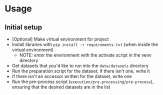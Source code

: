 # Usage


## Initial setup

* [Optional] Make virtual environment for project
* Install libraries with `pip install -r requirements.txt` (when inside the virtual environment)
    * NOTE: *enter* the environment with the activate script in the venv directory
* Get datasets that you'd like to run into the `data/datasets` directory
* Run the preparation script for the dataset, if there isn't one, write it
* If there isn't an accessor written for the dataset, write one
* Run the pre-process script (`execution/pre-processing/pre-process`), ensuring that the desired datasets are in the list

